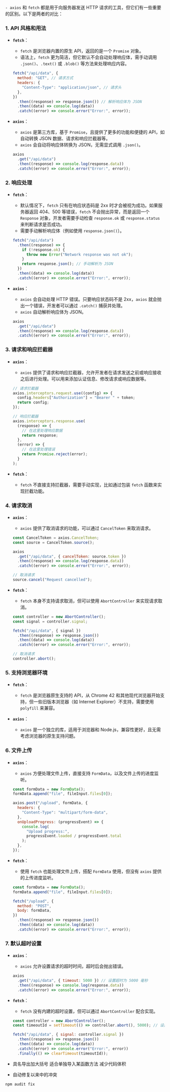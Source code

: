 `- axios` 和 `fetch` 都是用于向服务器发送 HTTP 请求的工具，但它们有一些重要的区别。以下是两者的对比：

### 1. **API 风格和用法**

- **`fetch`**：

  - `fetch` 是浏览器内置的原生 API，返回的是一个 `Promise` 对象。
  - 语法上，`fetch` 更为简洁，但它默认不会自动处理响应体，需手动调用 `.json()`、`.text()` 或 `.blob()` 等方法来处理响应内容。

  ```javascript
  fetch("/api/data", {
    method: "GET", // 请求方式
    headers: {
      "Content-Type": "application/json", // 请求头
    },
  })
    .then((response) => response.json()) // 解析响应体为 JSON
    .then((data) => console.log(data))
    .catch((error) => console.error("Error:", error));
  ```

- **`axios`**：

  - `axios` 是第三方库，基于 `Promise`，且提供了更多的功能和便捷的 API，如自动转换 JSON 数据、请求和响应拦截器等。
  - `axios` 会自动将响应体转换为 JSON，无需显式调用 `.json()`。

  ```javascript
  axios
    .get("/api/data")
    .then((response) => console.log(response.data))
    .catch((error) => console.error("Error:", error));
  ```

### 2. **响应处理**

- **`fetch`**：

  - 默认情况下，`fetch` 只有在响应状态码是 2xx 时才会被视为成功。如果服务器返回 404、500 等错误，`fetch` 不会抛出异常，而是返回一个 `Response` 对象，开发者需要手动检查 `response.ok` 或 `response.status` 来判断请求是否成功。
  - 需要手动解析响应体（例如使用 `response.json()`）。

  ```javascript
  fetch("/api/data")
    .then((response) => {
      if (!response.ok) {
        throw new Error("Network response was not ok");
      }
      return response.json(); // 手动解析为 JSON
    })
    .then((data) => console.log(data))
    .catch((error) => console.error("Error:", error));
  ```

- **`axios`**：

  - `axios` 会自动处理 HTTP 错误。只要响应状态码不是 2xx，`axios` 就会抛出一个错误，开发者可以通过 `.catch()` 捕获并处理。
  - `axios` 自动解析响应体为 JSON。

  ```javascript
  axios
    .get("/api/data")
    .then((response) => console.log(response.data))
    .catch((error) => console.error("Error:", error));
  ```

### 3. **请求和响应拦截器**

- **`axios`**：

  - `axios` 提供了请求和响应拦截器，允许开发者在请求发送之前或响应接收之后进行处理。可以用来添加认证信息、修改请求或响应数据等。

  ```javascript
  // 请求拦截器
  axios.interceptors.request.use((config) => {
    config.headers["Authorization"] = "Bearer " + token;
    return config;
  });

  // 响应拦截器
  axios.interceptors.response.use(
    (response) => {
      // 在这里处理响应数据
      return response;
    },
    (error) => {
      // 在这里处理错误
      return Promise.reject(error);
    }
  );
  ```

- **`fetch`**：

  - `fetch` 不直接支持拦截器，需要手动实现，比如通过包装 `fetch` 函数来实现拦截功能。

### 4. **请求取消**

- **`axios`**：

  - `axios` 提供了取消请求的功能，可以通过 `CancelToken` 来取消请求。

  ```javascript
  const CancelToken = axios.CancelToken;
  const source = CancelToken.source();

  axios
    .get("/api/data", { cancelToken: source.token })
    .then((response) => console.log(response.data))
    .catch((error) => console.error("Error:", error));

  // 取消请求
  source.cancel("Request cancelled");
  ```

- **`fetch`**：

  - `fetch` 本身不支持请求取消，但可以使用 `AbortController` 来实现请求取消。

  ```javascript
  const controller = new AbortController();
  const signal = controller.signal;

  fetch("/api/data", { signal })
    .then((response) => response.json())
    .then((data) => console.log(data))
    .catch((error) => console.error("Error:", error));

  // 取消请求
  controller.abort();
  ```

### 5. **支持浏览器环境**

- **`fetch`**：

  - `fetch` 是浏览器原生支持的 API，从 Chrome 42 和其他现代浏览器开始支持，但一些旧版本浏览器（如 Internet Explorer）不支持，需要使用 `polyfill` 来兼容。

- **`axios`**：

  - `axios` 是一个独立的库，适用于浏览器和 Node.js，兼容性更好，且无需考虑浏览器的原生支持问题。

### 6. **文件上传**

- **`axios`**：

  - `axios` 方便处理文件上传，直接支持 `FormData`，以及文件上传的进度监听。

  ```javascript
  const formData = new FormData();
  formData.append("file", fileInput.files[0]);

  axios.post("/upload", formData, {
    headers: {
      "Content-Type": "multipart/form-data",
    },
    onUploadProgress: (progressEvent) => {
      console.log(
        "Upload progress:",
        progressEvent.loaded / progressEvent.total
      );
    },
  });
  ```

- **`fetch`**：

  - 使用 `fetch` 也能处理文件上传，搭配 `FormData` 使用，但没有 `axios` 提供的上传进度监听。

  ```javascript
  const formData = new FormData();
  formData.append("file", fileInput.files[0]);

  fetch("/upload", {
    method: "POST",
    body: formData,
  })
    .then((response) => response.json())
    .then((data) => console.log(data))
    .catch((error) => console.error("Error:", error));
  ```

### 7. **默认超时设置**

- **`axios`**：

  - `axios` 允许设置请求的超时时间，超时后会抛出错误。

  ```javascript
  axios
    .get("/api/data", { timeout: 5000 }) // 设置超时为 5000 毫秒
    .then((response) => console.log(response.data))
    .catch((error) => console.error("Error:", error));
  ```

- **`fetch`**：

  - `fetch` 没有内建的超时设置，但可以通过 `AbortController` 配合实现。

  ```javascript
  const controller = new AbortController();
  const timeoutId = setTimeout(() => controller.abort(), 5000); // 设置超时为 5000 毫秒

  fetch("/api/data", { signal: controller.signal })
    .then((response) => response.json())
    .then((data) => console.log(data))
    .catch((error) => console.error("Error:", error))
    .finally(() => clearTimeout(timeoutId));
  ```

- 具名导出加大括号 适合单独导入某函数方法 减少代码体积
- 自动修复以来中的冲突

```
npm audit fix
```
